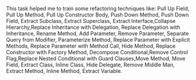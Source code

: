 This task helped me to train some refactoring techniques like: Pull Up Field, Pull Up Method, Pull Up Constructor Body, Push Down Method, Push Down Field, Extract Subclass, Extract Superclass, Extract Interface,Collapse Hierarchy,Replace Inheritance with Delegation, Replace Delegation with Inheritance, Rename Method, Add Parameter, Remove Parameter, Separate Query from Modifier, Parameterize Method, Replace Parameter with Explicit Methods, Replace Parameter with Method Call, Hide Method, 
Replace Constructor with Factory Method, Decompose Conditional,Remove Control Flag,Replace Nested Conditional with Guard Clauses,Move Method, Move Field, Extract Class, Inline Class, Hide Delegate, Remove Middle Man, Extract Method, Inline Method, Extract Variable. 
